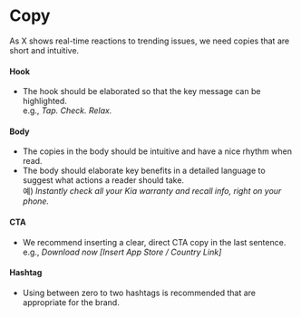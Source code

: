 # Copy

As X shows real-time reactions to trending issues, we need copies that are short and intuitive.

#### Hook

* The hook should be elaborated so that the key message can be highlighted.\
  e.g., _Tap. Check. Relax.​_

#### Body

* The copies in the body should be intuitive and have a nice rhythm when read.
* The body should elaborate key benefits in a detailed language to suggest what actions a reader should take.\
  예) _Instantly check all your Kia warranty and recall info, right on your phone._

#### CTA

* We recommend inserting a clear, direct CTA copy in the last sentence.\
  e.g., _Download now \[Insert App Store / Country Link]_

#### Hashtag

* Using between zero to two hashtags is recommended that are appropriate for the brand.






